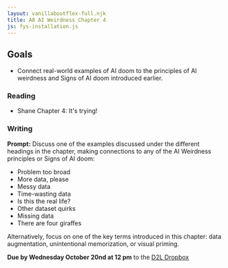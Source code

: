 ```yaml
---
layout: vanillabootflex-full.njk
title: A8 AI Weirdness Chapter 4
js: fys-installation.js
---
```


## Goals

- Connect real-world examples of AI doom to the principles of AI weirdness and Signs of AI doom introduced earlier.


### Reading

- Shane Chapter 4: It's trying!

### Writing

**Prompt:** Discuss one of the examples discussed under the different headings in the chapter, making connections to any of the AI Weirdness principles or Signs of AI doom:
- Problem too broad
- More data, please
- Messy data
- Time-wasting data
- Is this the real life?
- Other dataset quirks
- Missing data
- There are four giraffes

Alternatively, focus on one of the key terms introduced in this chapter: data augmentation, unintentional memorization, or visual priming.


**Due by Wednesday October 20nd at 12 pm** to the [D2L Dropbox](https://d2l.mountunion.edu/d2l/le/content/43087/viewContent/440620/View)
